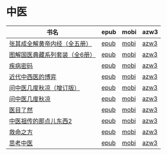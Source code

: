 # 中医

| 书名 | epub | mobi | azw3 |
| --- | --- | --- | --- |
| [张其成全解黄帝内经（全五册）](http://ct.dalanmei.com/f/31084289-771229844-270f80) | [epub](http://ct.dalanmei.com/f/31084289-771229844-270f80) | [mobi](http://ct.dalanmei.com/f/31084289-771241317-e22704) | [azw3](http://ct.dalanmei.com/f/31084289-771233396-d3acb9) |
| [图解国医典藏系列套装（全6册）](http://ct.dalanmei.com/f/31084289-570162351-c58e26) | [epub](http://ct.dalanmei.com/f/31084289-570162351-c58e26) | [mobi](http://ct.dalanmei.com/f/31084289-570314759-9fb2a2) | [azw3](http://ct.dalanmei.com/f/31084289-570546825-8bd103) |
| [疾病密码](http://ct.dalanmei.com/f/31084289-571731392-805ad1) | [epub](http://ct.dalanmei.com/f/31084289-571731392-805ad1) | [mobi](http://ct.dalanmei.com/f/31084289-572065340-2a9709) | [azw3](http://ct.dalanmei.com/f/31084289-572085221-c6a8d1) |
| [近代中西医的博弈](http://ct.dalanmei.com/f/31084289-571729048-996a9b) | [epub](http://ct.dalanmei.com/f/31084289-571729048-996a9b) | [mobi](http://ct.dalanmei.com/f/31084289-572084821-1436fd) | [azw3](http://ct.dalanmei.com/f/31084289-572112260-be82ef) |
| [问中医几度秋凉（增订版）](http://ct.dalanmei.com/f/31084289-571706575-d12dce) | [epub](http://ct.dalanmei.com/f/31084289-571706575-d12dce) | [mobi](http://ct.dalanmei.com/f/31084289-572115566-f085c4) | [azw3](http://ct.dalanmei.com/f/31084289-572138535-d09643) |
| [问中医几度秋凉](http://ct.dalanmei.com/f/31084289-571705688-756939) | [epub](http://ct.dalanmei.com/f/31084289-571705688-756939) | [mobi](http://ct.dalanmei.com/f/31084289-572115678-417243) | [azw3](http://ct.dalanmei.com/f/31084289-572139479-292e7e) |
| [医目了然](http://ct.dalanmei.com/f/31084289-571495765-96d55b) | [epub](http://ct.dalanmei.com/f/31084289-571495765-96d55b) | [mobi](http://ct.dalanmei.com/f/31084289-571773746-200b68) | [azw3](http://ct.dalanmei.com/f/31084289-571918639-b451e8) |
| [中医祖传的那点儿东西2](http://ct.dalanmei.com/f/31084289-571548648-1c50ce) | [epub](http://ct.dalanmei.com/f/31084289-571548648-1c50ce) | [mobi](http://ct.dalanmei.com/f/31084289-571820099-6048fd) | [azw3](http://ct.dalanmei.com/f/31084289-572058719-962743) |
| [救命之方](http://ct.dalanmei.com/f/31084289-571549894-928ac0) | [epub](http://ct.dalanmei.com/f/31084289-571549894-928ac0) | [mobi](http://ct.dalanmei.com/f/31084289-571837565-f312a9) | [azw3](http://ct.dalanmei.com/f/31084289-572065886-5515b5) |
| [思考中医](http://ct.dalanmei.com/f/31084289-571423659-a61448) | [epub](http://ct.dalanmei.com/f/31084289-571423659-a61448) | [mobi](http://ct.dalanmei.com/f/31084289-571782366-1f9f82) | [azw3](http://ct.dalanmei.com/f/31084289-571883500-7e6ccb) |
